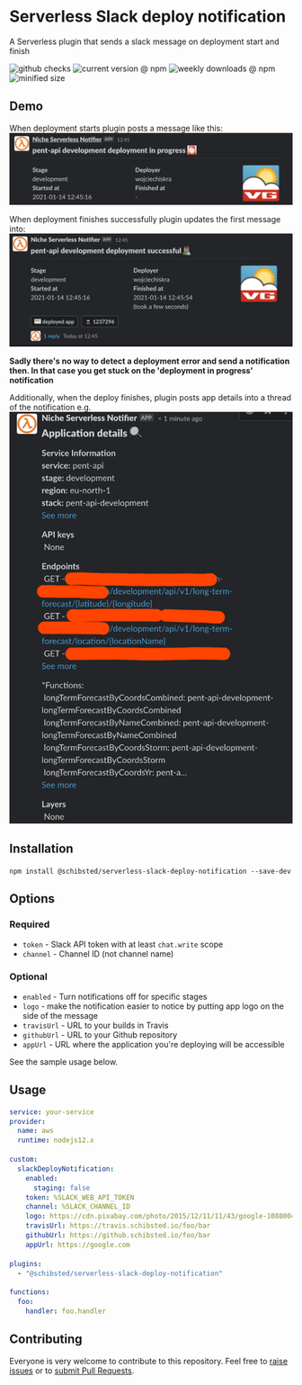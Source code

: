 # Serverless Slack deploy notification

A Serverless plugin that sends a slack message on deployment start and finish

![github checks](https://badgen.net/github/checks/schibsted/serverless-slack-deploy-notification)
![current version @ npm](https://badgen.net/npm/v/@schibsted/serverless-slack-deploy-notification)
![weekly downloads @ npm](https://badgen.net/npm/dw/@schibsted/serverless-slack-deploy-notification)
![minified size](https://badgen.net//bundlephobia/min/@schibsted/serverless-slack-deploy-notification)

## Demo

When deployment starts plugin posts a message like this:
![Deployment in progress](./assets/deployInProgress.png)

When deployment finishes successfully plugin updates the first message into:
![Deployment finished successfully](./assets/deployFinished.png)

**Sadly there's no way to detect a deployment error and send a notification then.
In that case you get stuck on the 'deployment in progress' notification**

Additionally, when the deploy finishes, plugin posts app details into a thread of the notification e.g.
![Deployed app details](./assets/deployedAppDetails.png)

## Installation

`npm install @schibsted/serverless-slack-deploy-notification --save-dev`

## Options

### Required

- `token` - Slack API token with at least `chat.write` scope
- `channel` - Channel ID (not channel name)

### Optional

- `enabled` - Turn notifications off for specific stages
- `logo` - make the notification easier to notice by putting app logo on the side of the message
- `travisUrl` - URL to your builds in Travis
- `githubUrl` - URL to your Github repository
- `appUrl` - URL where the application you're deploying will be accessible

See the sample usage below.

## Usage

```yaml
service: your-service
provider:
  name: aws
  runtime: nodejs12.x

custom:
  slackDeployNotification:
    enabled:
      staging: false
    token: %SLACK_WEB_API_TOKEN
    channel: %SLACK_CHANNEL_ID
    logo: https://cdn.pixabay.com/photo/2015/12/11/11/43/google-1088004_1280.png
    travisUrl: https://travis.schibsted.io/foo/bar
    githubUrl: https://github.schibsted.io/foo/bar
    appUrl: https://google.com

plugins:
  - "@schibsted/serverless-slack-deploy-notification"

functions:
  foo:
    handler: foo.handler
```

## Contributing

Everyone is very welcome to contribute to this repository. Feel free to [raise issues](https://github.com/schibsted/serverless-slack-deploy-notification/issues) or to [submit Pull Requests](https://github.com/schibsted/serverless-slack-deploy-notification/pulls).
